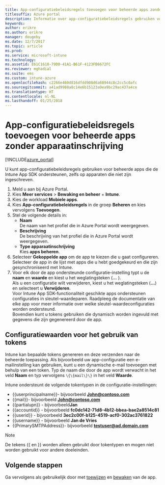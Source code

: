```yaml
---
title: App-configuratiebeleidsregels toevoegen voor beheerde apps zonder apparaatinschrijving | Microsoft Docs
titlesuffix: Azure portal
description: Informatie over app-configuratiebeleidsregels gebruiken voor beheerde apps zonder apparaatinschrijving.
keywords: 
author: erikre
ms.author: erikre
manager: dougeby
ms.date: 12/7/2017
ms.topic: article
ms.prod: 
ms.service: microsoft-intune
ms.technology: 
ms.assetid: E61C1618-79D0-41A1-B61F-4123FB6672FC
ms.reviewer: mghadial
ms.suite: ems
ms.custom: intune-azure
ms.openlocfilehash: c2266e460d816dfdd908d6a68944c8c2cc5c0afc
ms.sourcegitcommit: a41ad9988a8c14e6b15123a9ea9bc29ac437a4ce
ms.translationtype: HT
ms.contentlocale: nl-NL
ms.lasthandoff: 01/25/2018
---
```

# <a name="add-app-configuration-policies-for-managed-apps-without-device-enrollment"></a>App-configuratiebeleidsregels toevoegen voor beheerde apps zonder apparaatinschrijving

[!INCLUDE[azure_portal](./includes/azure_portal.md)]

U kunt app-configuratiebeleidsregels gebruiken voor beheerde apps die de Intune App SDK ondersteunen, zelfs op apparaten die niet zijn ingeschreven. 

1. Meld u aan bij Azure Portal.
2. Kies **Meer services** > **Bewaking en beheer** + **Intune**.
3. Kies de workload **Mobiele apps**.
4. Kies **App-configuratiebeleidsregels** in de groep **Beheren** en kies vervolgens **Toevoegen**.
5. Stel de volgende details in:
    - **Naam**  
      De naam van het profiel die in Azure Portal wordt weergegeven.
    - **Beschrijving**  
      De beschrijving van het profiel die in Azure Portal wordt weergegeven.
    - **Type apparaatinschrijving**  
      Kies **apps beheren**.
6. Selecteer **Gekoppelde app** om de app te kiezen die u gaat configureren. Selecteer de app in de lijst met apps die u hebt goedgekeurd en die zijn gesynchroniseerd met Intune.
7. Voor elk door de app ondersteunde configuratie-instelling typt u de **naam** en **waarde** en kiest u het weglatingsteken (**...** ).  
    Als u een configuratie wilt verwijderen, kiest u het weglatingsteken (**...**) en selecteert u **Verwijderen**.  
    Voor Intune App SDK-functionaliteit geschikte apps ondersteunen configuraties in sleutel-waardeparen. Raadpleeg de documentatie van elke app voor meer informatie over welke sleutel-waardeconfiguraties worden ondersteund.  
    Bovendien kunt u tokens gebruiken die dynamisch worden ingevuld met gegevens die zijn gegenereerd door de app.

## <a name="configuration-values-for-using-tokens"></a>Configuratiewaarden voor het gebruik van tokens

Intune kan bepaalde tokens genereren en deze verzenden naar de beheerde toepassing. Als bijvoorbeeld uw app-configuratie een e-mailinstelling kan gebruiken, kunt u een dynamische e-mail toevoegen met behulp van een token. Typ de naam die door de app wordt verwacht in het veld **Naam** en typ vervolgens `\{\{mail\}\}` in het veld **Waarde**.

Intune ondersteunt de volgende tokentypen in de configuratie-instellingen:

- \{\{userprincipalname\}\}- bijvoorbeeld **John@contoso.com**
- \{\{mail\}\}- bijvoorbeeld **John@contoso.com**
- \{\{partialupn\}\} - bijvoorbeeld**Jan**
- \{\{accountid\}\} - bijvoorbeeld **fc0dc142-71d8-4b12-bbea-bae2a8514c81**
- \{\{userid\}\} - bijvoorbeeld **3ec2c00f-b125-4519-acf0-302ac3761822**
- \{\{username\}\} - bijvoorbeeld **Jan de Vries**
- \{\{PrimarySMTPAddress\}\}- bijvoorbeeld **testuser@ad.domain.com** 


> [!Note]  
> De tekens \{\{ en \}\} worden alleen gebruikt door tokentypen en mogen niet worden gebruikt voor andere doeleinden.

## <a name="next-steps"></a>Volgende stappen

Ga vervolgens als gebruikelijk door met [toewijzen](apps-deploy.md) en [bewaken](apps-monitor.md) van de app.